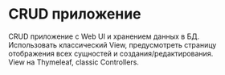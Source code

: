 # CRUD приложение

CRUD приложение с Web UI и хранением данных в БД. <br>
Использовать классический View, предусмотреть страницу отображения всех сущностей и создания/редактирования.
<br>
View на Thymeleaf, classic Controllers.